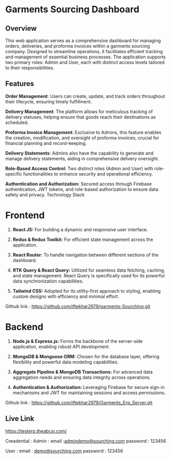 # Garments Sourcing Dashboard
## Overview
This web application serves as a comprehensive dashboard for managing orders, deliveries, and proforma invoices within a garments sourcing company. Designed to streamline operations, it facilitates efficient tracking and management of essential business processes. The application supports two primary roles: Admin and User, each with distinct access levels tailored to their responsibilities.


## Features
**Order Management**: Users can create, update, and track orders throughout their lifecycle, ensuring timely fulfillment.

**Delivery Management**: The platform allows for meticulous tracking of delivery statuses, helping ensure that goods reach their destinations as scheduled.

**Proforma Invoice Management**: Exclusive to Admins, this feature enables the creation, modification, and oversight of proforma invoices, crucial for financial planning and record-keeping.

**Delivery Statements**: Admins also have the capability to generate and manage delivery statements, aiding in comprehensive delivery oversight.

**Role-Based Access Control:** Two distinct roles (Admin and User) with role-specific functionalities to enhance security and operational efficiency.

**Authentication and Authorization:** Secured access through Firebase authentication, JWT tokens, and role-based authorization to ensure data safety and privacy.
Technology Stack


# Frontend
1. **React JS:** For building a dynamic and responsive user interface.

2. **Redux & Redux Toolkit:** For efficient state management across the application.

3. **React Router:** To handle navigation between different sections of the dashboard.

4. **RTK Query & React Query:** Utilized for seamless data fetching, caching, and state management. React Query is specifically used for its powerful data synchronization capabilities.
5. **Tailwind CSS:** Adopted for its utility-first approach to styling, enabling custom designs with efficiency and minimal effort. 

Github link : <https://github.com/iftekhar2979/garments-Sourching.git>
# Backend
1. **Node.js & Express.js:** Forms the backbone of the server-side application, enabling robust API development.

2. **MongoDB & Mongoose ORM:** Chosen for the database layer, offering flexibility and powerful data modeling capabilities.

3. **Aggregate Pipeline & MongoDB Transactions:** For advanced data aggregation needs and ensuring data integrity across operations.


4. **Authentication & Authorization:** Leveraging Firebase for secure sign-in mechanisms and JWT for maintaining sessions and access permissions.

Github link : <https://github.com/iftekhar2979/Garments_Erp_Server.git>
## Live Link

<https://testerp.theabcsi.com/>

Creadential :
Admin : 
email :admindemo@sourching.com
password : 123456

User :
email : demo@sourching.com
password : 123456
